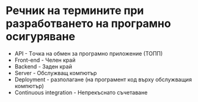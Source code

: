 # Речник на термините при разработването на програмно осигуряване

- API - Tочка на обмен за програмно приложение (ТОПП)
- Front-end - Челен край
- Backend - Заден край
- Server - Обслужващ компютър
- Deployment - разполагане (на програмент код върху обслужващия компютър)
- Continuous integration - Непрекъснато съчетаване
